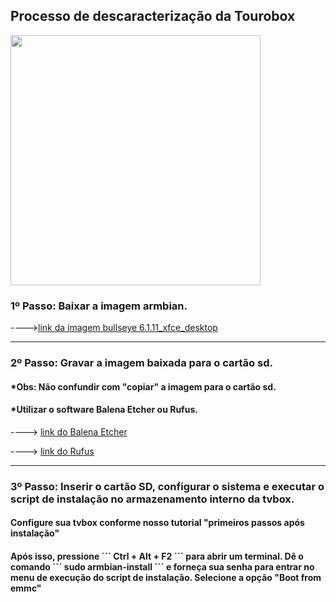 ## Processo de descaracterização da Tourobox
<img src="https://github.com/user-attachments/assets/a9b56f00-88b7-4be8-b711-fdd43ae6e6fb" height= 400 width=400> 

### 1º Passo: Baixar a imagem armbian.
  
----><a href="https://forum.armbian.com/topic/45466-how-to-install-armbian-on-mxq-pro-4k-5g-with-all-winner-h3-processor/#comment-202799">link da imagem bullseye 6.1.11_xfce_desktop<a>

***
### 2º Passo: Gravar a imagem baixada para o cartão sd.
#### *Obs: Não confundir com "copiar" a imagem para o cartão sd.
#### *Utilizar o software Balena Etcher ou Rufus.
----> <a href="https://etcher.balena.io/">link do Balena Etcher<a>

----> <a href="https://rufus.ie/pt_BR/">link do Rufus<a>


***
### 3º Passo: Inserir o cartão SD, configurar o sistema e executar o script de instalação no armazenamento interno da tvbox.
#### Configure sua tvbox conforme nosso tutorial "primeiros passos após instalação"
#### Após isso, pressione ´´´ Ctrl + Alt + F2 ´´´ para abrir um terminal. Dê o comando ´´´ sudo armbian-install ´´´ e forneça sua senha para entrar no menu de execução do script de instalação. Selecione a opção "Boot from emmc"



